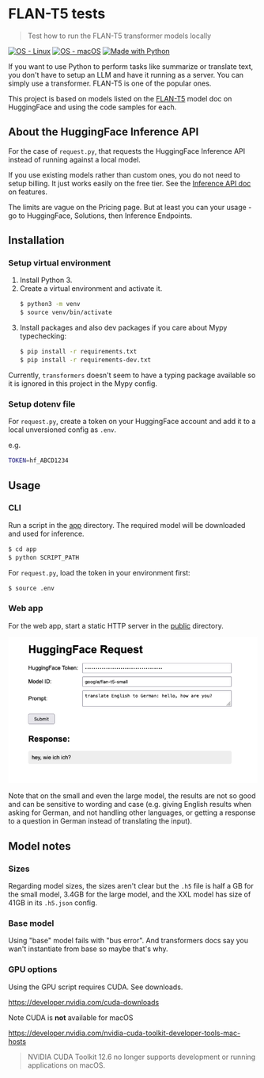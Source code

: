 # FLAN-T5 tests
> Test how to run the FLAN-T5 transformer models locally

[![OS - Linux](https://img.shields.io/badge/OS-Linux-blue?logo=linux&logoColor=white)](https://www.linux.org/ "Go to Linux homepage")
[![OS - macOS](https://img.shields.io/badge/OS-macOS-blue?logo=apple&logoColor=white)](https://www.apple.com/macos/ "Go to Apple homepage")
[![Made with Python](https://img.shields.io/badge/Python->=3.10-blue?logo=python&logoColor=white)](https://python.org "Go to Python homepage")

If you want to use Python to perform tasks like summarize or translate text, you don't have to setup an LLM and have it running as a server. You can simply use a transformer. FLAN-T5 is one of the popular ones.

This project is based on models listed on the [FLAN-T5](https://huggingface.co/docs/transformers/main/en/model_doc/flan-t5) model doc on HuggingFace and using the code samples for each.


## About the HuggingFace Inference API

For the case of `request.py`, that requests the HuggingFace Inference API instead of running against a local model.

If you use existing models rather than custom ones, you do not need to setup billing. It just works easily on the free tier. See the [Inference API doc](https://huggingface.co/docs/api-inference/index) on features.

The limits are vague on the Pricing page. But at least you can your usage - go to HuggingFace, Solutions, then Inference Endpoints.


## Installation

### Setup virtual environment

1. Install Python 3.
1. Create a virtual environment and activate it.
    ```sh
    $ python3 -m venv
    $ source venv/bin/activate
    ```
1. Install packages and also dev packages if you care about Mypy typechecking:
    ```sh
    $ pip install -r requirements.txt
    $ pip install -r requirements-dev.txt
    ```

Currently, `transformers` doesn't seem to have a typing package available so it is ignored in this project in the Mypy config.

### Setup dotenv file

For `request.py`, create a token on your HuggingFace account and add it to a local unversioned config as `.env`.

e.g.

```bash
TOKEN=hf_ABCD1234
```

## Usage

### CLI

Run a script in the [app](/app/) directory. The required model will be downloaded and used for inference.

```sh
$ cd app
$ python SCRIPT_PATH
```

For `request.py`, load the token in your environment first:

```sh
$ source .env
```

### Web app

For the web app, start a static HTTP server in the [public](/public/) directory.

![sample image](/sample.png)

Note that on the small and even the large model, the results are not so good and can be sensitive to wording and case (e.g. giving English results when asking for German, and not handling other languages, or getting a response to a question in German instead of translating the input).

## Model notes

### Sizes

Regarding model sizes, the sizes aren't clear but the `.h5` file is half a GB for the small model, 3.4GB for the large model, and the XXL model has size of 41GB in its `.h5.json` config.

### Base model

Using "base" model fails with "bus error". And transformers docs say you wan't instantiate from base so maybe that's why.

### GPU options

Using the GPU script requires CUDA. See downloads.

https://developer.nvidia.com/cuda-downloads

Note CUDA is **not** available for macOS

https://developer.nvidia.com/nvidia-cuda-toolkit-developer-tools-mac-hosts

> NVIDIA CUDA Toolkit 12.6 no longer supports development or running applications on macOS.
